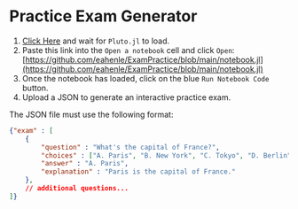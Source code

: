 # Practice Exam Generator

1. [Click Here](https://binder.plutojl.org) and wait for `Pluto.jl` to load.
2. Paste this link into the `Open a notebook` cell and click `Open`: [https://github.com/eahenle/ExamPractice/blob/main/notebook.jl](https://github.com/eahenle/ExamPractice/blob/main/notebook.jl)
3. Once the notebook has loaded, click on the blue `Run Notebook Code` button.
4. Upload a JSON to generate an interactive practice exam.

The JSON file must use the following format:

```json
{"exam" : [
    {
        "question" : "What's the capital of France?",
        "choices" : ["A. Paris", "B. New York", "C. Tokyo", "D. Berlin"],
        "answer" : "A. Paris",
        "explanation" : "Paris is the capital of France."
    },
    // additional questions...
]}
```
